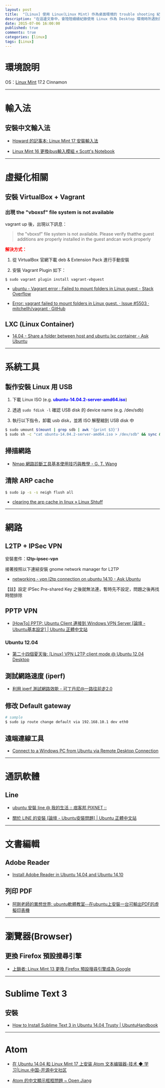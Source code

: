 ```yaml
---
layout: post
title:  "[Linux] 使用 Linux(Linux Mint) 作為桌面環境的 trouble shooting 紀錄 "
description: "在這邊文章中，會陸陸續續紀錄使用 Linux 作為 Desktop 環境時所遇到的 bug & trouble shooting 的內容"
date: 2015-07-06 16:00:00
published: true
comments: true
categories: [linux]
tags: [Linux]
---
```


環境說明
=======

OS：[Linux Mint](http://linuxmint.com/) 17.2 Cinnamon

-----------------------------------

輸入法
======

## 安裝中文輸入法

- [Howard 的記事本: Linux Mint 17 安裝輸入法](http://howardnote.blogspot.tw/2015/01/linux-mint-17.html)

- [Linux Mint 16 更換ibus輸入模組 « Scott's Notebook](http://scotthsieh.logdown.com/posts/184538-linux-mint-16-replacing-the-ibus-input-module)

-----------------------------------

虛擬化相關
=========

## 安裝 VirtualBox + Vagrant

### 出現 the "vboxsf" file system is not available

vagrant up 後，出現以下訊息：

> the "vboxsf" file system is not available. Please verify thatthe guest additions are properly installed in the guest andcan work properly

<font color='red'>**解決方式：**</font>

1. 從 VirtualBox 官網下載 deb & Extension Pack 進行手動安裝

2. 安裝 Vagrant Plugin 如下：

``` bash
$ sudo vagrant plugin install vagrant-vbguest
```

- [ubuntu - Vagrant error : Failed to mount folders in Linux guest - Stack Overflow](http://stackoverflow.com/questions/22717428/vagrant-error-failed-to-mount-folders-in-linux-guest)

- [Error: vagrant failed to mount folders in Linux guest. · Issue #5503 · mitchellh/vagrant · GitHub](https://github.com/mitchellh/vagrant/issues/5503)


## LXC (Linux Container)

- [14.04 - Share a folder between host and ubuntu lxc container - Ask Ubuntu](http://askubuntu.com/questions/610513/share-a-folder-between-host-and-ubuntu-lxc-container)


-----------------------------------

系統工具
=======

## 製作安裝 Linux 用 USB

1. 下載 Linux ISO (e.g. <font color='blue'>**ubuntu-14.04.2-server-amd64.iso**</font>)

2. 透過 `sudo fdisk -l` 確認 USB disk 的 device name (e.g. /dev/sdb)

3. 執行以下指令，卸載 usb disk，並將 ISO 解壓縮到 USB disk 中

``` bash
$ sudo umount $(mount | grep sdb | awk '{print $3}')
$ sudo sh -c "cat ubuntu-14.04.2-server-amd64.iso > /dev/sdb" && sync && sync && sync
```

## 掃描網路

- [Nmap 網路診斷工具基本使用技巧與教學 - G. T. Wang](http://blogger.gtwang.org/2014/10/nmap-command-examples-tutorials.html)

## 清除 ARP cache

``` bash
$ sudo ip -s -s neigh flush all
```

- [clearing the arp cache in linux » Linux Shtuff](http://g33kinfo.com/info/archives/4356)

-----------------------------------

網路
===

## L2TP + IPSec VPN

安裝套件：**l2tp-ipsec-vpn**

接著按照以下連結安裝 gnome network manager for L2TP

- [networking - vpn l2tp connection on ubuntu 14.10 - Ask Ubuntu](http://askubuntu.com/questions/581981/vpn-l2tp-connection-on-ubuntu-14-10)

【註】設定 IPSec Pre-shared Key 之後就無法連，暫時先不設定，問題之後再找時間排除

## PPTP VPN

- [[HowTo] PPTP: Ubuntu Client 連接到 Windows VPN Server [論壇 - Ubuntu基本設定] | Ubuntu 正體中文站](http://www.ubuntu-tw.org/modules/newbb/viewtopic.php?topic_id=40626)

### Ubuntu 12.04

- [第二十四個夏天後: [Linux] VPN L2TP client mode @ Ubuntu 12.04 Desktop](http://blog.changyy.org/2014/02/linux-vpn-l2tp-client-mode-ubuntu-1204.html)


## 測試網路速度 (iperf)

- [利用 iperf 測試網路效能 - 可丁丹尼@一路往前走2.0](http://cms.35g.tw/coding/%E5%88%A9%E7%94%A8-iperf-%E6%B8%AC%E8%A9%A6%E7%B6%B2%E8%B7%AF%E6%95%88%E8%83%BD/)


## 修改 Default gateway

``` bash
# sample
$ sudo ip route change default via 192.168.10.1 dev eth0
```

## 遠端連線工具

- [Connect to a Windows PC from Ubuntu via Remote Desktop Connection](http://www.digitalcitizen.life/connecting-windows-remote-desktop-ubuntu)

-----------------------------------

通訊軟體
=======

## Line

- [ubuntu 安裝 line @ 我的生活 :: 痞客邦 PIXNET ::](http://yyyfly.pixnet.net/blog/post/58092096)

- [關於 LINE 的安裝 [論壇 - Ubuntu安裝問題] | Ubuntu 正體中文站](http://www.ubuntu-tw.org/modules/newbb/viewtopic.php?viewmode=flat&order=DESC&topic_id=50062&forum=1)


-----------------------------------


文書編輯
=======

## Adobe Reader

- [Install Adobe Reader in Ubuntu 14.04 and Ubuntu 14.10](http://sourcedigit.com/15444-install-adobe-reader-in-ubuntu-14-04-and-ubuntu-14-10/)

## 列印 PDF

- [阿剛老師的異想世界: ubuntu軟體教室--在ubuntu上安裝一台可輸出PDF的虛擬印表機](http://kentxchang.blogspot.com/2010/12/ubuntu-ubuntupdf.html)


-----------------------------------


瀏覽器(Browser)
==============

## 更換 Firefox 預設搜尋引擎

- [上鎖者: Linux Mint 13 更換 Firefox 預設搜尋引擎成為 Google](http://way3sec.blogspot.tw/2012/08/linux-mint-13-firefox-google.html)


-----------------------------------


Sublime Text 3
==============

## 安裝

- [How to Install Sublime Text 3 in Ubuntu 14.04 Trusty | UbuntuHandbook](http://ubuntuhandbook.org/index.php/2013/12/install-sublime-text-3-ubuntu-14-04-trusty/)


-----------------------------------


Atom
====

- [在 Ubuntu 14.04 和 Linux Mint 17 上安装 Atom 文本编辑器-技术 ◆ 学习|Linux.中国-开源中文社区](https://linux.cn/article-3663-1.html)

- [Atom 的中文顯示框框問題 ~ Open Jiang](http://jeffyon.blogspot.tw/2015/05/atom-md.html)
